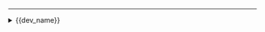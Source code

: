 
---

<details>
  <summary>{{dev_name}}</summary>

  \# lines added: `{{dev_cloc_add}}` \
  \# commits: `{{dev_commits}}` \
  % lines: `{{dev_cloc_per}}%` \
  % commits: `{{dev_commit_per}}%`
</details>
